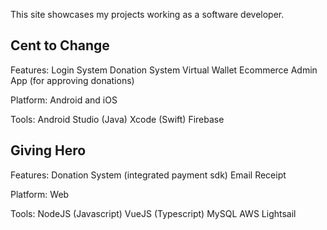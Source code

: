 This site showcases my projects working as a software developer.

## Cent to Change
Features:
Login System
Donation System
Virtual Wallet
Ecommerce
Admin App (for approving donations)

Platform:
Android and iOS

Tools:
Android Studio (Java)
Xcode (Swift)
Firebase

## Giving Hero
Features:
Donation System (integrated payment sdk)
Email Receipt


Platform:
Web

Tools:
NodeJS (Javascript)
VueJS (Typescript)
MySQL
AWS Lightsail
